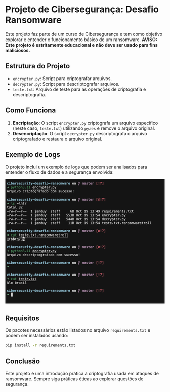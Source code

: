 # Projeto de Cibersegurança: Desafio Ransomware

Este projeto faz parte de um curso de Cibersegurança e tem como objetivo explorar e entender o funcionamento básico de um ransomware. **AVISO: Este projeto é estritamente educacional e não deve ser usado para fins maliciosos.**

## Estrutura do Projeto

- `encrypter.py`: Script para criptografar arquivos.
- `decrypter.py`: Script para descriptografar arquivos.
- `teste.txt`: Arquivo de teste para as operações de criptografia e descriptografia.

## Como Funciona

1. **Encriptação**: O script `encrypter.py` criptografa um arquivo específico (neste caso, `teste.txt`) utilizando `pyaes` e remove o arquivo original.
2. **Desencriptação**: O script `decrypter.py` descriptografa o arquivo criptografado e restaura o arquivo original.

## Exemplo de Logs

O projeto inclui um exemplo de logs que podem ser analisados para entender o fluxo de dados e a segurança envolvida:

![Exemplo de Logs](images/logs_example.png)

## Requisitos

Os pacotes necessários estão listados no arquivo `requirements.txt` e podem ser instalados usando:
```sh
pip install -r requirements.txt
```

## Conclusão

Este projeto é uma introdução prática à criptografia usada em ataques de ransomware. Sempre siga práticas éticas ao explorar questões de segurança.
